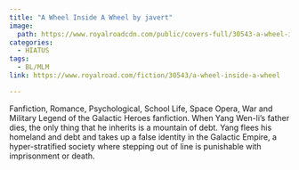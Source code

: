 ```yaml
---
title: "A Wheel Inside A Wheel by javert"
image:
  path: https://www.royalroadcdn.com/public/covers-full/30543-a-wheel-inside-a-wheel.jpg
categories:
  - HIATUS
tags:
  - BL/MLM
link: https://www.royalroad.com/fiction/30543/a-wheel-inside-a-wheel

---
```

Fanfiction, Romance, Psychological, School Life, Space Opera, War and Military
Legend of the Galactic Heroes fanfiction. When Yang Wen-li’s father dies, the only thing that he inherits is a mountain of debt. Yang flees his homeland and debt and takes up a false identity in the Galactic Empire, a hyper-stratified society where stepping out of line is punishable with imprisonment or death.

